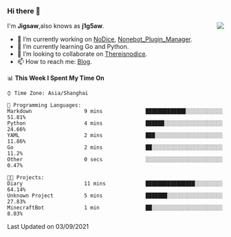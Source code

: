 ### Hi there 👋

<a href="#">
  <img align="right" src="https://github-readme-stats.vercel.app/api?username=j1g5awi&count_private=true&show_icons=true&title_color=80070B&text_color=B3B3B3&bg_color=212121&icon_color=80070B" />
</a>

I'm **Jigsaw**,also knows as **j1g5aw**.

- 🔭 I’m currently working on [NoDice](https://github.com/thereisnodice/nodice2), [Nonebot_Plugin_Manager](https://github.com/Jigsaw111/nonebot_plugin_manager).
- 🌱 I’m currently learning Go and Python.
- 👯 I’m looking to collaborate on [Thereisnodice](https://github.com/thereisnodice).
- 📫 How to reach me: [Blog](https://blog.maddestroyer.xyz/).

<!--START_SECTION:waka-->
📊 **This Week I Spent My Time On** 

```text
⌚︎ Time Zone: Asia/Shanghai

💬 Programming Languages: 
Markdown                 9 mins              █████████████░░░░░░░░░░░░   51.81% 
Python                   4 mins              ██████░░░░░░░░░░░░░░░░░░░   24.66% 
YAML                     2 mins              ███░░░░░░░░░░░░░░░░░░░░░░   11.86% 
Go                       2 mins              ██░░░░░░░░░░░░░░░░░░░░░░░   11.2% 
Other                    0 secs              ░░░░░░░░░░░░░░░░░░░░░░░░░   0.47%

🐱‍💻 Projects: 
Diary                    11 mins             ████████████████░░░░░░░░░   64.14% 
Unknown Project          5 mins              ███████░░░░░░░░░░░░░░░░░░   27.83% 
MinecraftBot             1 min               ██░░░░░░░░░░░░░░░░░░░░░░░   8.03%

```


 Last Updated on 03/09/2021
<!--END_SECTION:waka-->
